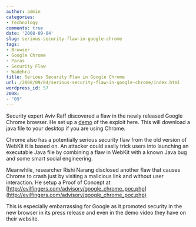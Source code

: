```yaml
---
author: admin
categories:
- Technology
comments: true
date: '2008-09-04'
slug: serious-security-flaw-in-google-chrome
tags:
- Browser
- Google Chrome
- Paras
- Security Flaw
- Wadehra
title: Serious Security Flaw in Google Chrome
url: /2008/09/04/serious-security-flaw-in-google-chrome/index.html
wordpress_id: 57
2008:
- "09"
---
```



Security expert Aviv Raff discovered a flaw in the newly released Google Chrome browser. He set up a [demo](http://raffon.net/research/google/chrome/carpet.html) of the exploit here. This will download a java file to your desktop if you are using Chrome.

Chrome also has a potentially serious security flaw from the old version of WebKit it is based on. An attacker could easily trick users into launching an executable Java file by combining a flaw in WebKit with a known Java bug and some smart social engineering.

Meanwhile, researcher Rishi Narang disclosed another flaw that causes Chrome to crash just by visiting a malicious link and without user interaction. He setup a Proof of Concept at [http://evilfingers.com/advisory/google_chrome_poc.php](http://evilfingers.com/advisory/google_chrome_poc.php)

This is especially embarrassing for Google as it promoted security in the new browser in its press release and even in the demo video they have on their website.
